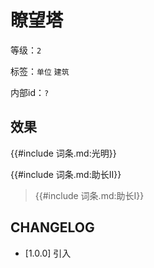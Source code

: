 # 瞭望塔

等级：`2`

标签：`单位` `建筑`

内部id：`?`

## 效果

{{#include 词条.md:光明}}

{{#include 词条.md:助长II}}

<blockquote>
{{#include 词条.md:助长I}}
</blockquote>


## CHANGELOG

- [1.0.0] 引入
